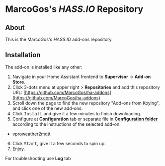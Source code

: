 # MarcoGos's _HASS.IO_ Repository

## About

This is the MarcoGos's _HASS.IO_ add-ons repository.

## Installation

The add-on is installed like any other:

1. Navigate in your Home Assistant frontend to **Supervisor** -> **Add-on Store**.
2. Click 3-dots menu at upper right > **Repositories** and add this repository URL: [https://github.com/MarcoGos/ha-addons](https://github.com/MarcoGos/ha-addons)
3. Scroll down the page to find the new repository "Add-ons from Koying", and click one of the new add-ons.
4. Click <kbd>Install</kbd> and give it a few minutes to finish downloading.
5. Configure at **Configuration** tab or separate file in [**Configuration folder**](https://www.home-assistant.io/getting-started/configuration/) according to the instructions of the selected add-on:

- [vproweather2mqtt](./addon-vproweather2mqtt)

6. Click <kbd>Start</kbd>, give it a few seconds to spin up.
7. Enjoy.

For troubleshooting use **Log** tab
